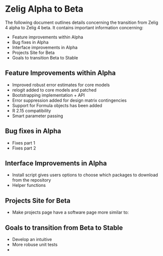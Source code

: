 # Zelig Alpha to Beta

The following document outlines details concerning the transition from Zelig 4
alpha to Zelig 4 beta. It contains important information concerning:

* Feature improvements within Alpha
* Bug fixes in Alpha
* Interface improvements in Alpha
* Projects Site for Beta
* Goals to transition Beta to Stable

## Feature Improvements within Alpha

* Improved robust error estimates for core models
* relogit added to core models and patched
* Bootstrapping implementation + API
* Error suppression added for design matrix contingencies
* Support for Formula objects has been added
* R 2.15 compatibility
* Smart parameter passing

## Bug fixes in Alpha

* Fixes part 1
* Fixes part 2

## Interface Improvements in Alpha

* Install script gives users options to choose which packages to download from the repository
* Helper functions

## Projects Site for Beta

* Make projects page have a software page more similar to: 



## Goals to transition from Beta to Stable

* Develop an intuitive 
* More robuse unit tests
* 

